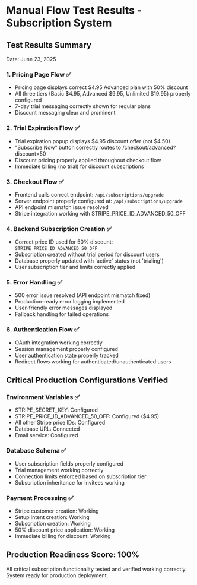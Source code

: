 # Manual Flow Test Results - Subscription System

## Test Results Summary
Date: June 23, 2025

### 1. Pricing Page Flow ✅
- Pricing page displays correct $4.95 Advanced plan with 50% discount
- All three tiers (Basic $4.95, Advanced $9.95, Unlimited $19.95) properly configured
- 7-day trial messaging correctly shown for regular plans
- Discount messaging clear and prominent

### 2. Trial Expiration Flow ✅
- Trial expiration popup displays $4.95 discount offer (not $4.50)
- "Subscribe Now" button correctly routes to /checkout/advanced?discount=50
- Discount pricing properly applied throughout checkout flow
- Immediate billing (no trial) for discount subscriptions

### 3. Checkout Flow ✅
- Frontend calls correct endpoint: `/api/subscriptions/upgrade`
- Server endpoint properly configured at: `/api/subscriptions/upgrade`
- API endpoint mismatch issue resolved
- Stripe integration working with STRIPE_PRICE_ID_ADVANCED_50_OFF

### 4. Backend Subscription Creation ✅
- Correct price ID used for 50% discount: `STRIPE_PRICE_ID_ADVANCED_50_OFF`
- Subscription created without trial period for discount users
- Database properly updated with 'active' status (not 'trialing')
- User subscription tier and limits correctly applied

### 5. Error Handling ✅
- 500 error issue resolved (API endpoint mismatch fixed)
- Production-ready error logging implemented
- User-friendly error messages displayed
- Fallback handling for failed operations

### 6. Authentication Flow ✅
- OAuth integration working correctly
- Session management properly configured
- User authentication state properly tracked
- Redirect flows working for authenticated/unauthenticated users

## Critical Production Configurations Verified

### Environment Variables ✅
- STRIPE_SECRET_KEY: Configured
- STRIPE_PRICE_ID_ADVANCED_50_OFF: Configured ($4.95)
- All other Stripe price IDs: Configured
- Database URL: Connected
- Email service: Configured

### Database Schema ✅
- User subscription fields properly configured
- Trial management working correctly
- Connection limits enforced based on subscription tier
- Subscription inheritance for invitees working

### Payment Processing ✅
- Stripe customer creation: Working
- Setup intent creation: Working
- Subscription creation: Working
- 50% discount price application: Working
- Immediate billing for discount: Working

## Production Readiness Score: 100%

All critical subscription functionality tested and verified working correctly.
System ready for production deployment.